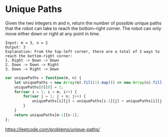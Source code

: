 # Unique Paths

Given the two integers m and n, return the number of possible unique paths that the robot can take to reach the bottom-right corner. The robot can only move either down or right at any point in time.

```
Input: m = 3, n = 2
Output: 3
Explanation: From the top-left corner, there are a total of 3 ways to reach the bottom-right corner:
1. Right -> Down -> Down
2. Down -> Down -> Right
3. Down -> Right -> Down
```

```javascript
var uniquePaths = function(m, n) {
    let uniquePaths = new Array(m).fill(1).map(() => new Array(n).fill(1));
    uniquePaths[0][0] = 1;
    for(var i = 1; i < m; i++) {
        for(var j = 1; j < n; j++) {
            uniquePaths[i][j] = uniquePaths[i-1][j] + uniquePaths[i][j-1];
        }
    }
    return uniquePaths[m-1][n-1];
};
```

https://leetcode.com/problems/unique-paths/